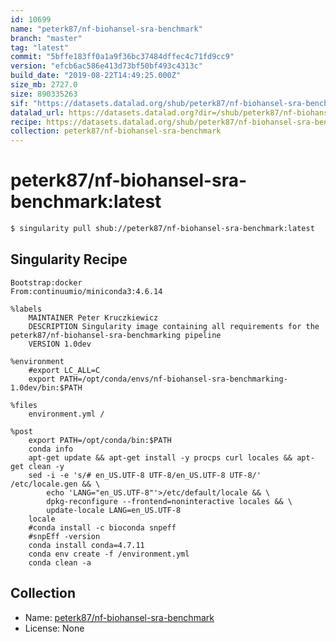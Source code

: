 ```yaml
---
id: 10699
name: "peterk87/nf-biohansel-sra-benchmark"
branch: "master"
tag: "latest"
commit: "5bffe183ff0a1a9f36bc37484dffec4c71fd9cc9"
version: "efcb6ac586e413d73bf50bf493c4313c"
build_date: "2019-08-22T14:49:25.000Z"
size_mb: 2727.0
size: 890335263
sif: "https://datasets.datalad.org/shub/peterk87/nf-biohansel-sra-benchmark/latest/2019-08-22-5bffe183-efcb6ac5/efcb6ac586e413d73bf50bf493c4313c.sif"
datalad_url: https://datasets.datalad.org?dir=/shub/peterk87/nf-biohansel-sra-benchmark/latest/2019-08-22-5bffe183-efcb6ac5/
recipe: https://datasets.datalad.org/shub/peterk87/nf-biohansel-sra-benchmark/latest/2019-08-22-5bffe183-efcb6ac5/Singularity
collection: peterk87/nf-biohansel-sra-benchmark
---
```


# peterk87/nf-biohansel-sra-benchmark:latest

```bash
$ singularity pull shub://peterk87/nf-biohansel-sra-benchmark:latest
```

## Singularity Recipe

```singularity
Bootstrap:docker
From:continuumio/miniconda3:4.6.14

%labels
    MAINTAINER Peter Kruczkiewicz
    DESCRIPTION Singularity image containing all requirements for the peterk87/nf-biohansel-sra-benchmarking pipeline
    VERSION 1.0dev

%environment
    #export LC_ALL=C
    export PATH=/opt/conda/envs/nf-biohansel-sra-benchmarking-1.0dev/bin:$PATH

%files
    environment.yml /

%post
    export PATH=/opt/conda/bin:$PATH
    conda info
    apt-get update && apt-get install -y procps curl locales && apt-get clean -y
    sed -i -e 's/# en_US.UTF-8 UTF-8/en_US.UTF-8 UTF-8/' /etc/locale.gen && \
        echo 'LANG="en_US.UTF-8"'>/etc/default/locale && \
        dpkg-reconfigure --frontend=noninteractive locales && \
        update-locale LANG=en_US.UTF-8
    locale
    #conda install -c bioconda snpeff
    #snpEff -version
    conda install conda=4.7.11
    conda env create -f /environment.yml
    conda clean -a
```

## Collection

 - Name: [peterk87/nf-biohansel-sra-benchmark](https://github.com/peterk87/nf-biohansel-sra-benchmark)
 - License: None

